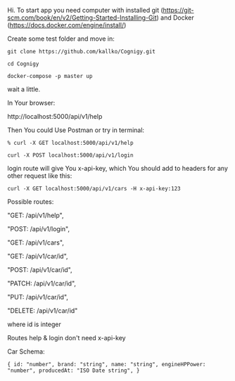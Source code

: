 Hi.
To start app you need computer with installed 
git
(https://git-scm.com/book/en/v2/Getting-Started-Installing-Git) 
and Docker 
(https://docs.docker.com/engine/install/)

Create some test folder and move in:

`git clone https://github.com/kallko/Cognigy.git`

`cd Cognigy`

`docker-compose -p master up`

wait a little.

In Your browser:

http://localhost:5000/api/v1/help

Then You could Use Postman or try in terminal:

`% curl -X GET localhost:5000/api/v1/help`

`curl -X POST localhost:5000/api/v1/login`

login route will give You x-api-key, which You should add to headers for any other request like this:

`curl -X GET localhost:5000/api/v1/cars -H x-api-key:123`

Possible routes:

"GET: /api/v1/help",

"POST: /api/v1/login",

"GET: /api/v1/cars",

"GET: /api/v1/car/id",

"POST: /api/v1/car/id",

"PATCH: /api/v1/car/id",

"PUT: /api/v1/car/id",

"DELETE: /api/v1/car/id"

where id is integer

Routes help & login don't need x-api-key

Car Schema:

`{
id: "number",
brand: "string",
name: "string",
engineHPPower: "number",
producedAt: "ISO Date string",
}`
